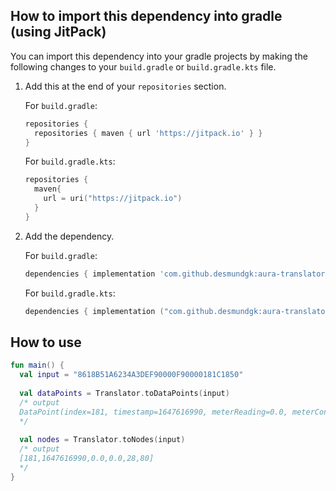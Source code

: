 ## How to import this dependency into gradle (using JitPack)

You can import this dependency into your gradle projects by making the following changes to your
`build.gradle` or `build.gradle.kts` file.

1. Add this at the end of your `repositories` section.

   For `build.gradle`:

   ```groovy
   repositories {
     repositories { maven { url 'https://jitpack.io' } }
   }
   ```

   For `build.gradle.kts`:

   ```kotlin
   repositories {
     maven{
       url = uri("https://jitpack.io")
     }
   }
   ```

2. Add the dependency.

   For `build.gradle`:

   ```groovy
   dependencies { implementation 'com.github.desmundgk:aura-translator:1.2.0' }
   ```

   For `build.gradle.kts`:

   ```kotlin
   dependencies { implementation ("com.github.desmundgk:aura-translator:1.2.0") }
   ```

## How to use

```kotlin
fun main() {
  val input = "8618B51A6234A3DEF90000F90000181C1850"
 
  val dataPoints = Translator.toDataPoints(input)
  /* output
  DataPoint(index=181, timestamp=1647616990, meterReading=0.0, meterConsumptions=0.0, temperature=28, batteryLevel=80)
  */
  
  val nodes = Translator.toNodes(input)
  /* output
  [181,1647616990,0.0,0.0,28,80]
  */
}
```
